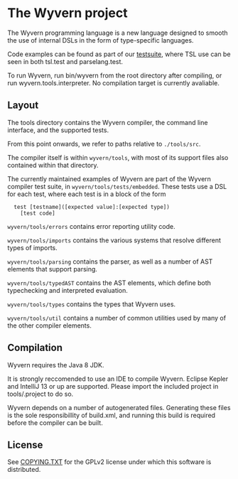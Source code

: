 The Wyvern project
==================
The Wyvern programming language is a new language designed to smooth the use of internal DSLs in the form of type-specific languages.

Code examples can be found as part of our [testsuite](tools/src/wyvern/tools/tests/embedded), where TSL use can be seen in both tsl.test and parselang.test.

To run Wyvern, run bin/wyvern from the root directory after compiling, or run wyvern.tools.interpreter. No compilation target is currently avaliable.

Layout
-----------------
The tools directory contains the Wyvern compiler, the command line interface, and the supported tests.

From this point onwards, we refer to paths relative to ``./tools/src``.

The compiler itself is within ``wyvern/tools``, with most of its support files also contained within that directory.

The currently maintained examples of Wyvern are part of the Wyvern compiler test suite, in ``wyvern/tools/tests/embedded``. These tests use a DSL for each test, where each test is in a block of the form

```
  test [testname]([expected value]:[expected type])
    [test code]
```

``wyvern/tools/errors`` contains error reporting utility code.

``wyvern/tools/imports`` contains the various systems that resolve different types of imports.

``wyvern/tools/parsing`` contains the parser, as well as a number of AST elements that support parsing.

``wyvern/tools/typedAST`` contains the AST elements, which define both typechecking and interpreted evaluation.

``wyvern/tools/types`` contains the types that Wyvern uses.

``wyvern/tools/util`` contains a number of common utilities used by many of the other compiler elements.

Compilation
-----------------
Wyvern requires the Java 8 JDK.

It is strongly reccomended to use an IDE to compile Wyvern. Eclipse Kepler and IntelliJ 13 or up are supported. Please import the included project in tools/.project to do so.

Wyvern depends on a number of autogenerated files. Generating these files is the sole responsibillity of build.xml, and running this build is required before the compiler can be built.


License
---------------
See [COPYING.TXT](COPYING.TXT) for the GPLv2 license under which this software is distributed.
